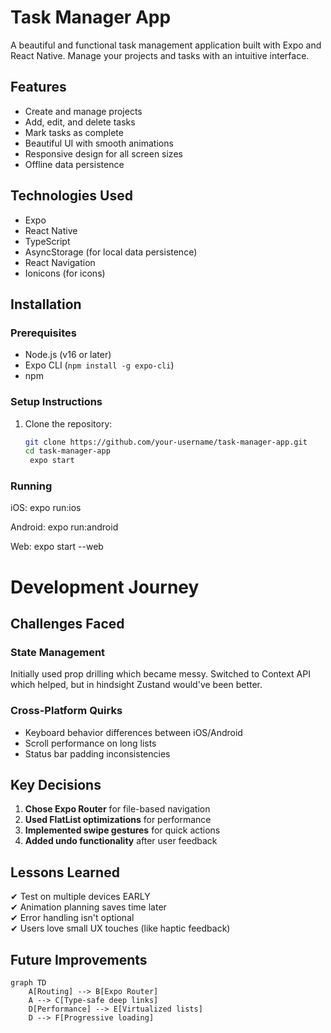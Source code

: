 # Task Manager App
A beautiful and functional task management application built with Expo and React Native. Manage your projects and tasks with an intuitive interface.

## Features

- Create and manage projects
- Add, edit, and delete tasks
- Mark tasks as complete
- Beautiful UI with smooth animations
- Responsive design for all screen sizes
- Offline data persistence

## Technologies Used

- Expo
- React Native
- TypeScript
- AsyncStorage (for local data persistence)
- React Navigation
- Ionicons (for icons)

## Installation

### Prerequisites

- Node.js (v16 or later)
- Expo CLI (`npm install -g expo-cli`)
-  npm

### Setup Instructions

1. Clone the repository:
   ```bash
   git clone https://github.com/your-username/task-manager-app.git
   cd task-manager-app
    expo start


### Running
iOS: expo run:ios

Android: expo run:android

Web: expo start --web






# Development Journey

## Challenges Faced

### State Management
Initially used prop drilling which became messy. Switched to Context API which helped, but in hindsight Zustand would've been better.

### Cross-Platform Quirks
- Keyboard behavior differences between iOS/Android
- Scroll performance on long lists
- Status bar padding inconsistencies

## Key Decisions

1. **Chose Expo Router** for file-based navigation
2. **Used FlatList optimizations** for performance
3. **Implemented swipe gestures** for quick actions
4. **Added undo functionality** after user feedback

## Lessons Learned

✔ Test on multiple devices EARLY  
✔ Animation planning saves time later  
✔ Error handling isn't optional  
✔ Users love small UX touches (like haptic feedback)

## Future Improvements

```mermaid
graph TD
    A[Routing] --> B[Expo Router]
    A --> C[Type-safe deep links]
    D[Performance] --> E[Virtualized lists]
    D --> F[Progressive loading]












